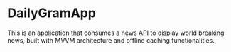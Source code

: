 # DailyGramApp
This is an application that consumes a news API to display world breaking news, built with MVVM architecture and offline caching functionalities.
